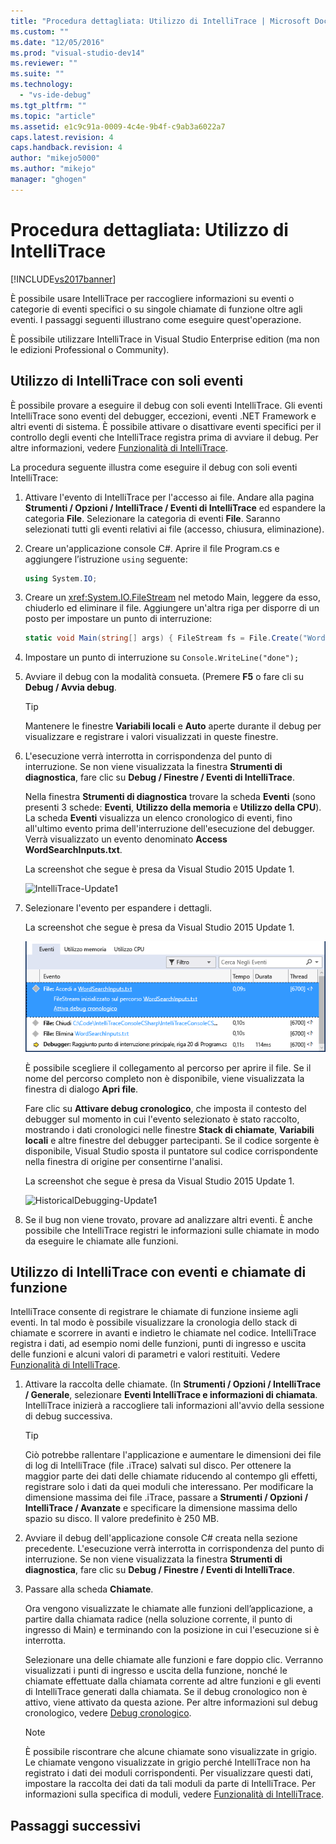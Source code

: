 ```yaml
---
title: "Procedura dettagliata: Utilizzo di IntelliTrace | Microsoft Docs"
ms.custom: ""
ms.date: "12/05/2016"
ms.prod: "visual-studio-dev14"
ms.reviewer: ""
ms.suite: ""
ms.technology: 
  - "vs-ide-debug"
ms.tgt_pltfrm: ""
ms.topic: "article"
ms.assetid: e1c9c91a-0009-4c4e-9b4f-c9ab3a6022a7
caps.latest.revision: 4
caps.handback.revision: 4
author: "mikejo5000"
ms.author: "mikejo"
manager: "ghogen"
---
```

# Procedura dettagliata: Utilizzo di IntelliTrace
[!INCLUDE[vs2017banner](../code-quality/includes/vs2017banner.md)]

È possibile usare IntelliTrace per raccogliere informazioni su eventi o categorie di eventi specifici o su singole chiamate di funzione oltre agli eventi. I passaggi seguenti illustrano come eseguire quest'operazione.  
  
 È possibile utilizzare IntelliTrace in Visual Studio Enterprise edition \(ma non le edizioni Professional o Community\).  
  
##  <a name="GettingStarted"></a> Utilizzo di IntelliTrace con soli eventi  
 È possibile provare a eseguire il debug con soli eventi IntelliTrace. Gli eventi IntelliTrace sono eventi del debugger, eccezioni, eventi .NET Framework e altri eventi di sistema. È possibile attivare o disattivare eventi specifici per il controllo degli eventi che IntelliTrace registra prima di avviare il debug. Per altre informazioni, vedere [Funzionalità di IntelliTrace](../debugger/intellitrace-features.md).  
  
 La procedura seguente illustra come eseguire il debug con soli eventi IntelliTrace:  
  
1.  Attivare l'evento di IntelliTrace per l'accesso ai file. Andare alla pagina **Strumenti \/ Opzioni \/ IntelliTrace \/ Eventi di IntelliTrace** ed espandere la categoria **File**. Selezionare la categoria di eventi **File**. Saranno selezionati tutti gli eventi relativi ai file \(accesso,  chiusura, eliminazione\).  
  
2.  Creare un'applicazione console C\#. Aprire il file Program.cs e aggiungere l’istruzione `using` seguente:  
  
    ```c#  
    using System.IO;  
    ```  
  
3.  Creare un <xref:System.IO.FileStream> nel metodo Main, leggere da esso, chiuderlo ed eliminare il file. Aggiungere un'altra riga per disporre di un posto per impostare un punto di interruzione:  
  
    ```c#  
    static void Main(string[] args) { FileStream fs = File.Create("WordSearchInputs.txt"); fs.ReadByte(); fs.Close(); File.Delete("WordSearchInputs.txt"); Console.WriteLine("done"); }  
    ```  
  
4.  Impostare un punto di interruzione su `Console.WriteLine("done");`  
  
5.  Avviare il debug con la modalità consueta. \(Premere **F5** o fare cli su **Debug \/ Avvia debug**.  
  
    > [!TIP]
    >  Mantenere le finestre **Variabili locali** e **Auto** aperte durante il debug per visualizzare e registrare i valori visualizzati in queste finestre.  
  
6.  L'esecuzione verrà interrotta in corrispondenza del punto di interruzione. Se non viene visualizzata la finestra **Strumenti di diagnostica**, fare clic su **Debug \/ Finestre \/ Eventi di IntelliTrace**.  
  
     Nella finestra **Strumenti di diagnostica** trovare la scheda **Eventi** \(sono presenti 3 schede: **Eventi**, **Utilizzo della memoria** e **Utilizzo della CPU**\). La scheda **Eventi** visualizza un elenco cronologico di eventi, fino all'ultimo evento prima dell'interruzione dell'esecuzione del debugger. Verrà visualizzato un evento denominato **Access WordSearchInputs.txt**.  
  
     La screenshot che segue è presa da Visual Studio 2015 Update 1.  
  
     ![IntelliTrace&#45;Update1](../debugger/media/intellitrace-update1.png "IntelliTrace\-Update1")  
  
7.  Selezionare l'evento per espandere i dettagli.  
  
     La screenshot che segue è presa da Visual Studio 2015 Update 1.  
  
     ![IntelliTraceUpdate1&#45;SingleEvent](../debugger/media/intellitraceupdate1-singleevent.png "IntelliTraceUpdate1\-SingleEvent")  
  
     È possibile scegliere il collegamento al percorso per aprire il file. Se il nome del percorso completo non è disponibile, viene visualizzata la finestra di dialogo **Apri file**.  
  
     Fare clic su **Attivare debug cronologico**, che imposta il contesto del debugger sul momento in cui l'evento selezionato è stato raccolto, mostrando i dati cronologici nelle finestre **Stack di chiamate**, **Variabili locali** e altre finestre del debugger partecipanti. Se il codice sorgente è disponibile, Visual Studio sposta il puntatore sul codice corrispondente nella finestra di origine per consentirne l'analisi.  
  
     La screenshot che segue è presa da Visual Studio 2015 Update 1.  
  
     ![HistoricalDebugging&#45;Update1](../debugger/media/historicaldebugging-update1.png "HistoricalDebugging\-Update1")  
  
8.  Se il bug non viene trovato, provare ad analizzare altri eventi. È anche possibile che IntelliTrace registri le informazioni sulle chiamate in modo da eseguire le chiamate alle funzioni.  
  
## Utilizzo di IntelliTrace con eventi e chiamate di funzione  
 IntelliTrace consente di registrare le chiamate di funzione insieme agli eventi. In tal modo è possibile visualizzare la cronologia dello stack di chiamate e scorrere in avanti e indietro le chiamate nel codice. IntelliTrace registra i dati, ad esempio nomi delle funzioni, punti di ingresso e uscita delle funzioni e alcuni valori di parametri e valori restituiti. Vedere [Funzionalità di IntelliTrace](../debugger/intellitrace-features.md).  
  
1.  Attivare la raccolta delle chiamate. \(In **Strumenti \/ Opzioni \/ IntelliTrace \/ Generale**, selezionare **Eventi IntelliTrace e informazioni di chiamata**. IntelliTrace inizierà a raccogliere tali informazioni all'avvio della sessione di debug successiva.  
  
    > [!TIP]
    >  Ciò potrebbe rallentare l'applicazione e aumentare le dimensioni dei file di log di IntelliTrace \(file .iTrace\) salvati sul disco. Per ottenere la maggior parte dei dati delle chiamate riducendo al contempo gli effetti, registrare solo i dati da quei moduli che interessano. Per modificare la dimensione massima dei file .iTrace, passare a **Strumenti \/ Opzioni \/ IntelliTrace \/ Avanzate** e specificare la dimensione massima dello spazio su disco. Il valore predefinito è 250 MB.  
  
2.  Avviare il debug dell'applicazione console C\# creata nella sezione precedente. L'esecuzione verrà interrotta in corrispondenza del punto di interruzione. Se non viene visualizzata la finestra **Strumenti di diagnostica**, fare clic su **Debug \/ Finestre \/ Eventi di IntelliTrace**.  
  
3.  Passare alla scheda **Chiamate**.  
  
     Ora vengono visualizzate le chiamate alle funzioni dell’applicazione, a partire dalla chiamata radice \(nella soluzione corrente, il punto di ingresso di Main\) e terminando con la posizione in cui l'esecuzione si è interrotta.  
  
     Selezionare una delle chiamate alle funzioni e fare doppio clic. Verranno visualizzati i punti di ingresso e uscita della funzione, nonché le chiamate effettuate dalla chiamata corrente ad altre funzioni e gli eventi di IntelliTrace generati dalla chiamata. Se il debug cronologico non è attivo, viene attivato da questa azione. Per altre informazioni sul debug cronologico, vedere [Debug cronologico](../debugger/historical-debugging.md).  
  
    > [!NOTE]
    >  È possibile riscontrare che alcune chiamate sono visualizzate in grigio. Le chiamate vengono visualizzate in grigio perché IntelliTrace non ha registrato i dati dei moduli corrispondenti. Per visualizzare questi dati, impostare la raccolta dei dati da tali moduli da parte di IntelliTrace. Per informazioni sulla specifica di moduli, vedere [Funzionalità di IntelliTrace](../debugger/intellitrace-features.md).  
  
## Passaggi successivi